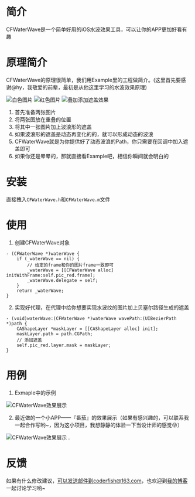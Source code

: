 # 简介
CFWaterWave是一个简单好用的iOS水波效果工具，可以让你的APP更加好看有趣

# 原理简介
CFWaterWave的原理很简单，我们用Example里的工程做简介。(这里首先要感谢@hy，我敬爱的前辈，最初是从他这里学习的水波效果原理)

![白色图片](http://7xt4xp.com2.z0.glb.clouddn.com/github_CFWaterWave_pic_white.png-w100)
![红色图片](http://7xt4xp.com2.z0.glb.clouddn.com/github_CFWaterWave_pic_red.png-w100)
![叠加添加遮盖效果](http://7xt4xp.com2.z0.glb.clouddn.com/github_CFWaterWave_img_03.png-w100)

1. 首先准备两张图片
2. 将两张图放在重叠的位置
3. 将其中一张图片加上波浪形的遮盖
4. 如果波浪形的遮盖是动态再变化的的，就可以形成动态的波浪
5. CFWaterWave就是为你提供好了动态波浪的Path，你只需要在回调中加入遮盖即可
6. 如果你还是晕晕的，那就直接看Example吧，相信你瞬间就会明白的

# 安装
直接拽入`CFWaterWave.h`和`CFWaterWave.m`文件

# 使用
1. 创建CFWaterWave对象
```
- (CFWaterWave *)waterWave {
    if (_waterWave == nil) {
        // 给定的frame和你的图片frame一致即可
        _waterWave = [[CFWaterWave alloc] initWithFrame:self.pic_red.frame];
        _waterWave.delegate = self;
    }
    return _waterWave;
}
```
2. 实现好代理，在代理中给你想要实现水波纹的图片加上贝塞尔路径生成的遮盖
```
- (void)waterWave:(CFWaterWave *)waterWave wavePath:(UIBezierPath *)path {
    CAShapeLayer *maskLayer = [[CAShapeLayer alloc] init];
    maskLayer.path = path.CGPath;
    // 添加遮盖
    self.pic_red.layer.mask = maskLayer;
}
```

# 用例
1. Exmaple中的示例

![CFWaterWave效果展示](http://7xt4xp.com2.z0.glb.clouddn.com/github_CFWaterWave_show_01.gif)

2. 最近做的一个小APP——『番茄』的效果展示（如果有感兴趣的，可以联系我一起合作写哟~，因为这小项目，我想静静的体验一下当设计师的感觉😜）

![CFWaterWave效果展示](http://7xt4xp.com2.z0.glb.clouddn.com/github_CFWaterWave_show_02.gif)
. 

# 反馈

如果有什么修改建议，可以发送邮件到coderfish@163.com，也欢迎到[我的博客](http://zhoulingyu.com)一起讨论学习哟~


